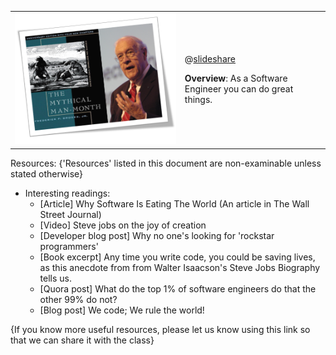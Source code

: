 <table class="padded-borderless lecture-content-table">
  <tr>
    <td>
      <img src="images/brooks.png">
    </td>
    <td>
   <panel header="Slides" minimized>

@[slideshare](aViiBclhe38n4W)

   </panel>

  **Overview**: As a Software Engineer you can do great things.
    </td>
  </tr>
</table>

Resources: {'Resources' listed in this document are non-examinable unless stated otherwise}

* Interesting readings:
  * [Article] Why Software Is Eating The World (An article in The Wall Street Journal)
  * [Video] Steve jobs on the joy of creation
  * [Developer blog post] Why no one's looking for 'rockstar programmers'
  * [Book excerpt] Any time you write code, you could be saving lives, as this anecdote from from Walter Isaacson's Steve Jobs Biography tells us.
  * [Quora post] What do the top 1% of software engineers do that the other 99% do not?
  * [Blog post] We code; We rule the world!

{If you know more useful resources, please let us know using this link so that we can share it with the class}
